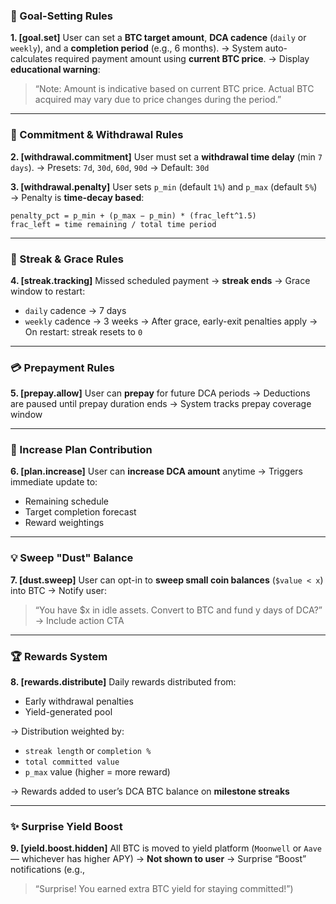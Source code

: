 ### 🎯 Goal-Setting Rules

**1. \[goal.set]**
User can set a **BTC target amount**, **DCA cadence** (`daily` or `weekly`), and a **completion period** (e.g., 6 months).
→ System auto-calculates required payment amount using **current BTC price**.
→ Display **educational warning**:

> “Note: Amount is indicative based on current BTC price. Actual BTC acquired may vary due to price changes during the period.”

---

### 🔐 Commitment & Withdrawal Rules

**2. \[withdrawal.commitment]**
User must set a **withdrawal time delay** (min `7 days`).
→ Presets: `7d`, `30d`, `60d`, `90d`
→ Default: `30d`

**3. \[withdrawal.penalty]**
User sets `p_min` (default `1%`) and `p_max` (default `5%`)
→ Penalty is **time-decay based**:

```plaintext
penalty_pct = p_min + (p_max − p_min) * (frac_left^1.5)
frac_left = time remaining / total time period
```

---

### 🔄 Streak & Grace Rules

**4. \[streak.tracking]**
Missed scheduled payment → **streak ends**
→ Grace window to restart:

* `daily` cadence → 7 days
* `weekly` cadence → 3 weeks
  → After grace, early-exit penalties apply
  → On restart: streak resets to `0`

---

### 💳 Prepayment Rules

**5. \[prepay.allow]**
User can **prepay** for future DCA periods
→ Deductions are paused until prepay duration ends
→ System tracks prepay coverage window

---

### 🔼 Increase Plan Contribution

**6. \[plan.increase]**
User can **increase DCA amount** anytime
→ Triggers immediate update to:

* Remaining schedule
* Target completion forecast
* Reward weightings

---

### 💡 Sweep "Dust" Balance

**7. \[dust.sweep]**
User can opt-in to **sweep small coin balances** (`$value < x`) into BTC
→ Notify user:

> “You have \$x in idle assets. Convert to BTC and fund y days of DCA?”
> → Include action CTA

---

### 🏆 Rewards System

**8. \[rewards.distribute]**
Daily rewards distributed from:

* Early withdrawal penalties
* Yield-generated pool

→ Distribution weighted by:

* `streak length` or `completion %`
* `total committed value`
* `p_max` value (higher = more reward)

→ Rewards added to user’s DCA BTC balance on **milestone streaks**

---

### ✨ Surprise Yield Boost

**9. \[yield.boost.hidden]**
All BTC is moved to yield platform (`Moonwell` or `Aave` — whichever has higher APY)
→ **Not shown to user**
→ Surprise “Boost” notifications (e.g.,

> “Surprise! You earned extra BTC yield for staying committed!”)

